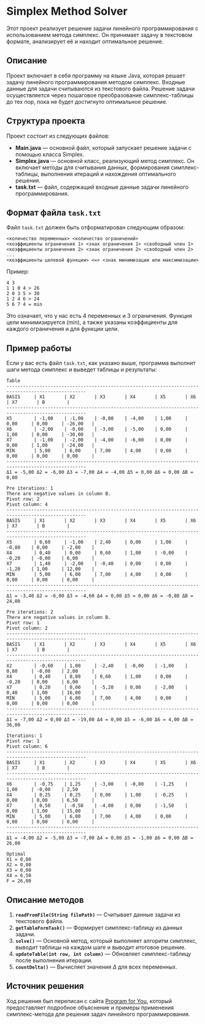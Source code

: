 # Simplex Method Solver

Этот проект реализует решение задачи линейного программирования с использованием метода симплекс. Он принимает задачу в текстовом формате, анализирует её и находит оптимальное решение.

## Описание

Проект включает в себя программу на языке Java, которая решает задачу линейного программирования методом симплекс. Входные данные для задачи считываются из текстового файла. Решение задачи осуществляется через пошаговое преобразование симплекс-таблицы до тех пор, пока не будет достигнуто оптимальное решение.

## Структура проекта

Проект состоит из следующих файлов:

- **Main.java** — основной файл, который запускает решение задачи с помощью класса Simplex.
- **Simplex.java** — основной класс, реализующий метод симплекс. Он включает методы для считывания данных, формирования симплекс-таблицы, выполнения итераций и нахождения оптимального решения.
- **task.txt** — файл, содержащий входные данные задачи линейного программирования.

## Формат файла `task.txt`

Файл `task.txt` должен быть отформатирован следующим образом:

```
<количество переменных> <количество ограничений>
<коэффициенты ограничения 1> <знак ограничения 1> <свободный член 1>
<коэффициенты ограничения 2> <знак ограничения 2> <свободный член 2>
...
<коэффициенты целевой функции> <=> <знак минимизации или максимизации>
```

Пример:

```
4 3
1 1 0 4 > 26
2 0 3 5 > 30
1 2 4 6 > 24
5 6 7 4 = min
```

Это означает, что у нас есть 4 переменных и 3 ограничения. Функция цели минимизируется (min), а также указаны коэффициенты для каждого ограничения и для функции цели.

## Пример работы

Если у вас есть файл `task.txt`, как указано выше, программа выполнит шаги метода симплекс и выведет таблицы и результаты:

```
Table
---------------------------------------------------------------------------------------------------
BASIS     | X1       | X2       | X3       | X4       | X5       | X6       | X7       | B        |
---------------------------------------------------------------------------------------------------
X5        | -1,00    | -1,00    | -0,00    | -4,00    | 1,00     | 0,00     | 0,00     | -26,00   |
X6        | -2,00    | -0,00    | -3,00    | -5,00    | 0,00     | 1,00     | 0,00     | -30,00   |
X7        | -1,00    | -2,00    | -4,00    | -6,00    | 0,00     | 0,00     | 1,00     | -24,00   |
MIN       | 5,00     | 6,00     | 7,00     | 4,00     | 0,00     | 0,00     | 0,00     | 0,00     |
---------------------------------------------------------------------------------------------------
Δ1 = -5,00 Δ2 = -6,00 Δ3 = -7,00 Δ4 = -4,00 Δ5 = 0,00 Δ6 = 0,00 ΔB = 0,00

Pre iterations: 1
There are negative values in column B.
Pivot row: 2
Pivot column: 4
---------------------------------------------------------------------------------------------------
BASIS     | X1       | X2       | X3       | X4       | X5       | X6       | X7       | B        |
---------------------------------------------------------------------------------------------------
X5        | 0,60     | -1,00    | 2,40     | 0,00     | 1,00     | -0,80    | 0,00     | -2,00    |
X4        | 0,40     | 0,00     | 0,60     | 1,00     | -0,00    | -0,20    | -0,00    | 6,00     |
X7        | 1,40     | -2,00    | -0,40    | 0,00     | 0,00     | -1,20    | 1,00     | 12,00    |
MIN       | 5,00     | 6,00     | 7,00     | 4,00     | 0,00     | 0,00     | 0,00     | 0,00     |
---------------------------------------------------------------------------------------------------
Δ1 = -3,40 Δ2 = -6,00 Δ3 = -4,60 Δ4 = 0,00 Δ5 = 0,00 Δ6 = -0,80 ΔB = 24,00

Pre iterations: 2
There are negative values in column B.
Pivot row: 1
Pivot column: 2
---------------------------------------------------------------------------------------------------
BASIS     | X1       | X2       | X3       | X4       | X5       | X6       | X7       | B        |
---------------------------------------------------------------------------------------------------
X2        | -0,60    | 1,00     | -2,40    | -0,00    | -1,00    | 0,80     | -0,00    | 2,00     |
X4        | 0,40     | 0,00     | 0,60     | 1,00     | 0,00     | -0,20    | 0,00     | 6,00     |
X7        | 0,20     | 0,00     | -5,20    | 0,00     | -2,00    | 0,40     | 1,00     | 16,00    |
MIN       | 5,00     | 6,00     | 7,00     | 4,00     | 0,00     | 0,00     | 0,00     | 0,00     |
---------------------------------------------------------------------------------------------------
Δ1 = -7,00 Δ2 = 0,00 Δ3 = -19,00 Δ4 = 0,00 Δ5 = -6,00 Δ6 = 4,00 ΔB = 36,00

Iterations: 1
Pivot row: 1
Pivot column: 6
---------------------------------------------------------------------------------------------------
BASIS     | X1       | X2       | X3       | X4       | X5       | X6       | X7       | B        |
---------------------------------------------------------------------------------------------------
X6        | -0,75    | 1,25     | -3,00    | -0,00    | -1,25    | 1,00     | -0,00    | 2,50     |
X4        | 0,25     | 0,25     | 0,00     | 1,00     | -0,25    | 0,00     | 0,00     | 6,50     |
X7        | 0,50     | -0,50    | -4,00    | 0,00     | -1,50    | 0,00     | 1,00     | 15,00    |
MIN       | 5,00     | 6,00     | 7,00     | 4,00     | 0,00     | 0,00     | 0,00     | 0,00     |
---------------------------------------------------------------------------------------------------
Δ1 = -4,00 Δ2 = -5,00 Δ3 = -7,00 Δ4 = 0,00 Δ5 = -1,00 Δ6 = 0,00 ΔB = 26,00

Optimal
X1 = 0,00
X2 = 0,00
X3 = 0,00
X4 = 6,50
F = 26,00
```

## Описание методов

1. **`readFromFile(String filePath)`** — Считывает данные задачи из текстового файла.
2. **`getTableFormTask()`** — Формирует симплекс-таблицу из данных задачи.
3. **`solve()`** — Основной метод, который выполняет алгоритм симплекс, выводит таблицы на каждом шаге и выводит итоговое решение.
4. **`updateTable(int row, int column)`** — Обновляет симплекс-таблицу после выполнения итерации.
5. **`countDelta()`** — Вычисляет значения $\Delta$ для всех переменных.

## Источник решения
Ход решения был переписан с сайта [Program for You](https://programforyou.ru/calculators/simplex-method), который предоставляет подробное объяснение и примеры применения симплекс-метода для решения задач линейного программирования.
